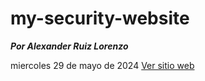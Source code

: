 # my-security-website

***Por Alexander Ruiz Lorenzo***

miercoles 29 de mayo de 2024
<a href="https://alexxruizz.github.io/pagina/"
target="_blank">Ver sitio web</a>